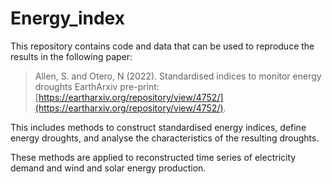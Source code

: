 # Energy_index

This repository contains code and data that can be used to reproduce the results in the following paper: 

> Allen, S. and Otero, N (2022). 
> Standardised indices to monitor energy droughts
> EarthArxiv pre-print: [https://eartharxiv.org/repository/view/4752/](https://eartharxiv.org/repository/view/4752/).

This includes methods to construct standardised energy indices, define energy droughts, and analyse the characteristics of the resulting droughts.

These methods are applied to reconstructed time series of electricity demand and wind and solar energy production.
